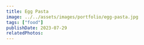 ```yaml
---
title: Egg Pasta
image: ../../assets/images/portfolio/egg-pasta.jpg
tags: ["food"]
publishDate: 2023-07-29
relatedPhotos:
---
```

